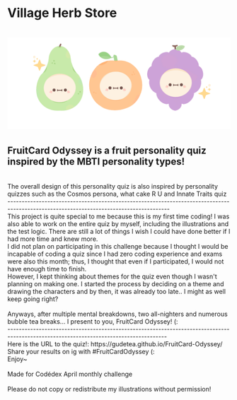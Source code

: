 <h1>Village Herb Store<h1>
<img src="https://github.com/Gudetea/FruitCard-Odyssey/blob/main/Thumbnail.gif?raw=true"/>
<h2>FruitCard Odyssey is a fruit personality quiz inspired by the MBTI personality types!</h2><br>
The overall design of this personality quiz is also inspired by personality quizzes such as the Cosmos persona, what cake R U and Innate Traits quiz <br>
--------------------------------------------------------------------------------------------------------------------------------------- <br>
This project is quite special to me because this is my first time coding! I was also able to work on the entire quiz by myself, including the illustrations and the test logic. There are still a lot of things I wish I could have done better if I had more time and knew more.<br>
I did not plan on participating in this challenge because I thought I would be incapable of coding a quiz since I had zero coding experience and exams were also this month; thus, I thought that even if I participated, I would not have enough time to finish.<br>
However, I kept thinking about themes for the quiz even though I wasn't planning on making one. I started the process by deciding on a theme and drawing the characters and by then, it was already too late.. I might as well keep going right?<br>
<br>
Anyways, after multiple mental breakdowns, two all-nighters and numerous bubble tea breaks... I present to you, FruitCard Odyssey! (:  
<br>
--------------------------------------------------------------------------------------------------------------------------------------<br>
Here  is the URL to the quiz!: https://gudetea.github.io/FruitCard-Odyssey/
Share your results on ig with #FruitCardOdyssey (:
<br>
Enjoy~
<br>

<br> 
Made for Codédex April monthly challenge<br>
<br>
Please do not copy or redistribute my illustrations without permission!
